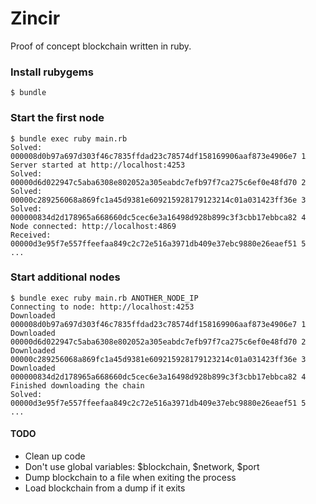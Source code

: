 # Zincir

Proof of concept blockchain written in ruby.

### Install rubygems

```
$ bundle
```

### Start the first node

```
$ bundle exec ruby main.rb
Solved: 000008d0b97a697d303f46c7835ffdad23c78574df158169906aaf873e4906e7 1
Server started at http://localhost:4253
Solved: 00000d6d022947c5aba6308e802052a305eabdc7efb97f7ca275c6ef0e48fd70 2
Solved: 00000c289256068a869fc1a45d9381e609215928179123214c01a031423ff36e 3
Solved: 000000834d2d178965a668660dc5cec6e3a16498d928b899c3f3cbb17ebbca82 4
Node connected: http://localhost:4869
Received: 00000d3e95f7e557ffeefaa849c2c72e516a3971db409e37ebc9880e26eaef51 5
...
```

### Start additional nodes

```
$ bundle exec ruby main.rb ANOTHER_NODE_IP
Connecting to node: http://localhost:4253
Downloaded 000008d0b97a697d303f46c7835ffdad23c78574df158169906aaf873e4906e7 1
Downloaded 00000d6d022947c5aba6308e802052a305eabdc7efb97f7ca275c6ef0e48fd70 2
Downloaded 00000c289256068a869fc1a45d9381e609215928179123214c01a031423ff36e 3
Downloaded 000000834d2d178965a668660dc5cec6e3a16498d928b899c3f3cbb17ebbca82 4
Finished downloading the chain
Solved: 00000d3e95f7e557ffeefaa849c2c72e516a3971db409e37ebc9880e26eaef51 5
...
```

#### TODO

- Clean up code
- Don't use global variables: $blockchain, $network, $port
- Dump blockchain to a file when exiting the process
- Load blockchain from a dump if it exits
